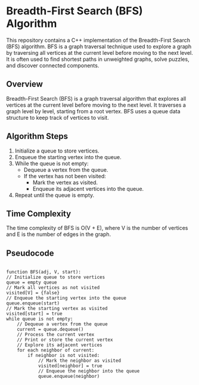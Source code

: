 # Breadth-First Search (BFS) Algorithm

This repository contains a C++ implementation of the Breadth-First Search (BFS) algorithm. BFS is a graph traversal technique used to explore a graph by traversing all vertices at the current level before moving to the next level. It is often used to find shortest paths in unweighted graphs, solve puzzles, and discover connected components.

## Overview

Breadth-First Search (BFS) is a graph traversal algorithm that explores all vertices at the current level before moving to the next level. It traverses a graph level by level, starting from a root vertex. BFS uses a queue data structure to keep track of vertices to visit.

## Algorithm Steps

1. Initialize a queue to store vertices.
2. Enqueue the starting vertex into the queue.
3. While the queue is not empty:
   - Dequeue a vertex from the queue.
   - If the vertex has not been visited:
     - Mark the vertex as visited.
     - Enqueue its adjacent vertices into the queue.
4. Repeat until the queue is empty.

## Time Complexity

The time complexity of BFS is O(V + E), where V is the number of vertices and E is the number of edges in the graph.


## Pseudocode
```plaintext

function BFS(adj, V, start):
// Initialize queue to store vertices
queue = empty queue
// Mark all vertices as not visited
visited[V] = {false}
// Enqueue the starting vertex into the queue
queue.enqueue(start)
// Mark the starting vertex as visited
visited[start] = true
while queue is not empty:
    // Dequeue a vertex from the queue
    current = queue.dequeue()
    // Process the current vertex
    // Print or store the current vertex
    // Explore its adjacent vertices
    for each neighbor of current:
        if neighbor is not visited:
            // Mark the neighbor as visited
            visited[neighbor] = true
            // Enqueue the neighbor into the queue
            queue.enqueue(neighbor)
